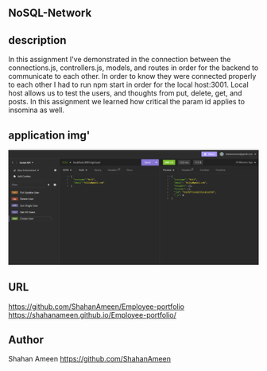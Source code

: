 ## NoSQL-Network


## description
In this assignment I've demonstrated in the connection between the connections.js, controllers.js, models, and routes in order for the backend to communicate to each other. In order to know they were connected properly to each other I had to run npm start in order for the local host:3001. Local host allows us to test the users, and thoughts from put, delete, get, and posts. In this assignment we learned how critical the param id applies to insomina as well.

## application img'

![Alt text](sd.png)

## URL
https://github.com/ShahanAmeen/Employee-portfolio
<br>
https://shahanameen.github.io/Employee-portfolio/
## Author
Shahan Ameen
https://github.com/ShahanAmeen 



